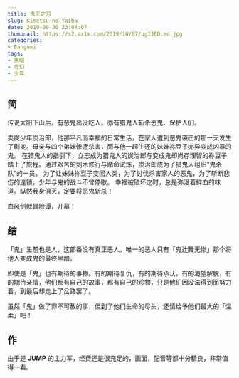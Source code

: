 ```yaml
---
title: 鬼灭之刃
slug: Kimetsu-no-Yaiba
date: 2019-09-30 23:04:07
thumbnail: https://s2.ax1x.com/2019/10/07/ugIJBD.md.jpg
categories:
- Bangumi
tags:
- 黑暗
- 奇幻
- 少年
---
```


## 简
传说太阳下山后，有恶鬼出没吃人。亦有猎鬼人斩杀恶鬼、保护人们。

卖炭少年炭治郎，他那平凡而幸福的日常生活，在家人遭到恶鬼袭击的那一天发生了剧变。母亲与四个弟妹惨遭杀害，而与他一起生还的妹妹祢豆子亦异变成凶暴的鬼。
在猎鬼人的指引下，立志成为猎鬼人的炭治郎与变成鬼却尚存理智的祢豆子踏上了旅程。通过艰苦的剑术修行与赌命试炼，炭治郎成为了猎鬼人组织“鬼杀队”的一员。
为了让妹妹祢豆子变回人类，为了讨伐杀害家人的恶鬼，为了斩断悲伤的连锁，少年与鬼的战斗不曾停歇。
幸福被破坏之时，总是弥漫着鲜血的味道。纵然我身俱灭，定要将恶鬼斩杀！

血风剑戟冒险谭，开幕！

## 结

「鬼」生前也是人，这部番没有真正恶人，唯一的恶人只有「鬼辻舞无惨」那个将他人变成鬼的最终黑暗。

即使是「鬼」也有期待的事物。有的期待复仇，有的期待承认，有的渴望解脱，有的期待亲情，他们都有自己的故事，都有自己的珍物，只是他们因没法得到而努力着，到最后却走上了岔路罢了。

虽然「鬼」做了罪不可赦的事，但到了他们生命的尽头，还请给予他们最大的「温柔」吧！

## 作

由于是 **JUMP** 的主力军，经费还是很充足的，画面，配音等都十分精良，非常值得一看。
